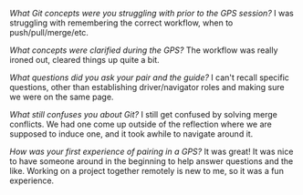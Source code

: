 *What Git concepts were you struggling with prior to the GPS session?*
I was struggling with remembering the correct workflow, when to push/pull/merge/etc.

*What concepts were clarified during the GPS?*
The workflow was really ironed out, cleared things up quite a bit.

*What questions did you ask your pair and the guide?*
I can't recall specific questions, other than establishing driver/navigator roles and making sure we were on the same page.

*What still confuses you about Git?*
I still get confused by solving merge conflicts. We had one come up outside of the reflection where we are supposed to induce one, and it took awhile to navigate around it.

*How was your first experience of pairing in a GPS?*
It was great! It was nice to have someone around in the beginning to help answer questions and the like. Working on a project together remotely is new to me, so it was a fun experience.
